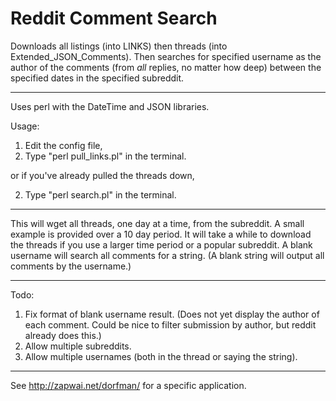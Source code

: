 # Reddit Comment Search
Downloads all listings (into LINKS) then threads (into Extended_JSON_Comments). Then searches for specified username as the author of the comments (from *all* replies, no matter how deep) between the specified dates in the specified subreddit. 

----

Uses perl with the DateTime and JSON libraries.

Usage:
1) Edit the config file,
2) Type "perl pull_links.pl" in the terminal.

or if you've already pulled the threads down,

2) Type "perl search.pl" in the terminal.

----

This will wget all threads, one day at a time, from the subreddit.
A small example is provided over a 10 day period. It will take a while to download the threads if you use a larger time period or a popular subreddit.
A blank username will search all comments for a string.
(A blank string will output all comments by the username.)

----

Todo:
1) Fix format of blank username result. (Does not yet display the author of each comment. Could be nice to filter submission by author, but reddit already does this.)
2) Allow multiple subreddits.
3) Allow multiple usernames (both in the thread or saying the string).

----

See http://zapwai.net/dorfman/ for a specific application.

